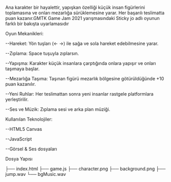 Ana karakter bir hayalettir, yapışkan özelliği küçük insan figürlerini toplamasına ve onları mezarlığa sürüklemesine yarar. Her başarılı teslimatta puan kazanır.GMTK Game Jam 2021 yarışmasındaki Sticky jo adlı oyunun farklı bir bakışta uyarlamasıdır



Oyun Mekanikleri:

--Hareket: Yön tuşları (← →) ile sağa ve sola hareket edebilmesine yarar.

--Zıplama: Space tuşuyla zıplarsın.

--Yapışma: Karakter küçük insanlara çarptığında onlara yapışır ve onları taşımaya başlar.

--Mezarlığa Taşıma: Taşınan figürü mezarlık bölgesine götürüldüğünde +10 puan kazanılır.

--Yeni Ruhlar: Her teslimattan sonra yeni insanlar rastgele platformlara yerleştirilir.

--Ses ve Müzik: Zıplama sesi ve arka plan müziği.



Kullanılan Teknolojiler:

--HTML5 Canvas

--JavaScript

--Görsel & Ses dosyaları 



Dosya Yapısı

├── index.html
├── game.js
├── character.png
├── background.png
├── jump.wav
└── bgMusic.wav

